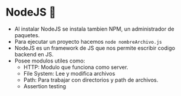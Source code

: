 # NodeJS 🚀️

* Al instalar NodeJS se instala tambien NPM, un administrador de paquetes.
* Para ejecutar un proyecto hacemos `node nombreArchivo.js`
* NodeJS es un framework de JS que nos permite escribir codigo backend en JS.
* Posee modulos utiles como:
  * HTTP: Modulo que funciona como server.
  * File System: Lee y modifica archivos
  * Path: Para trabajar con directorios y path de archivos.
  * Assertion testing

